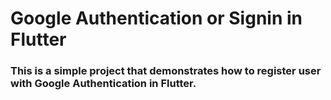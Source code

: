 # Google Authentication or Signin in Flutter

### This is a simple project that demonstrates how to register user with Google Authentication in Flutter.
